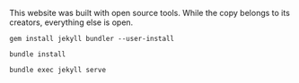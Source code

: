 
This website was built with open source tools. While the copy belongs to its creators, everything else is open.



`gem install jekyll bundler --user-install`

`bundle install`

`bundle exec jekyll serve`